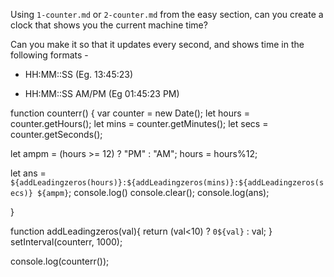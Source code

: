 Using `1-counter.md` or `2-counter.md` from the easy section, can you create a
clock that shows you the current machine time?

Can you make it so that it updates every second, and shows time in the following formats - 

 - HH:MM::SS (Eg. 13:45:23)

 - HH:MM::SS AM/PM (Eg 01:45:23 PM)


function counterr() {
  var counter = new Date();
  let hours = counter.getHours();
  let mins = counter.getMinutes();
  let secs = counter.getSeconds();

  
  let ampm = (hours >= 12) ? "PM" : "AM";
  hours = hours%12;

  let ans = `${addLeadingzeros(hours)}:${addLeadingzeros(mins)}:${addLeadingzeros(secs)} ${ampm}`;
  console.log()
  console.clear();
  console.log(ans);

}

function addLeadingzeros(val){
  return (val<10) ? `0${val}` : val;
}
  setInterval(counterr, 1000);



console.log(counterr());